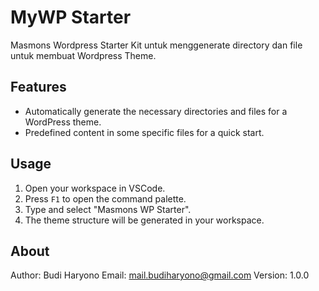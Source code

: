 # MyWP Starter

Masmons Wordpress Starter Kit untuk menggenerate directory dan file untuk membuat Wordpress Theme.

## Features

- Automatically generate the necessary directories and files for a WordPress theme.
- Predefined content in some specific files for a quick start.

## Usage

1. Open your workspace in VSCode.
2. Press `F1` to open the command palette.
3. Type and select "Masmons WP Starter".
4. The theme structure will be generated in your workspace.

## About

Author: Budi Haryono
Email: <mail.budiharyono@gmail.com>
Version: 1.0.0
